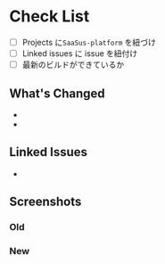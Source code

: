# Check List
- [ ] Projects に`SaaSus-platform` を紐づけ
- [ ] Linked issues に issue を紐付け
- [ ] 最新のビルドができているか

## What's Changed
-
-

## Linked Issues
-

## Screenshots

### Old

### New
